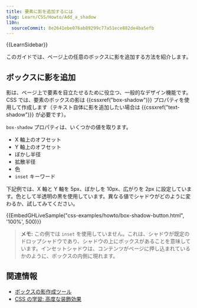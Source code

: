```yaml
---
title: 要素に影を追加するには
slug: Learn/CSS/Howto/Add_a_shadow
l10n:
  sourceCommit: 8e2641ebe076ab89299c77a51ece882de4ba5efb
---
```


{{LearnSidebar}}

このガイドでは、ページ上の任意のボックスに影を追加する方法を紹介します。

## ボックスに影を追加

影は、ページ上で要素を目立たせるために役立つ、一般的なデザイン機能です。CSS では、要素のボックスの影は {{cssxref("box-shadow")}} プロパティを使用して作成します（テキスト自体に影を追加したい場合は {{cssxref("text-shadow")}} が必要です）。

`box-shadow` プロパティは、いくつかの値を取ります。

- X 軸上のオフセット
- Y 軸上のオフセット
- ぼかし半径
- 拡散半径
- 色
- `inset` キーワード

下記例では、X 軸と Y 軸を 5px、ぼかしを 10px、広がりを 2px に設定しています。色として半透明の黒を使用しています。異なる値でシャドウがどのように変わるか、試してみてください。

{{EmbedGHLiveSample("css-examples/howto/box-shadow-button.html", '100%', 500)}}

> **メモ:** この例では `inset` を使用していません。これは、シャドウが既定のドロップシャドウであり、シャドウの上にボックスがあることを意味しています。インセットシャドウは、コンテンツがページに押し込まれているかのように、ボックスの内側に現れます。

## 関連情報

- [ボックスの影作成ツール](/ja/docs/Web/CSS/CSS_Backgrounds_and_Borders/Box-shadow_generator)
- [CSS の学習: 高度な装飾効果](/ja/docs/Learn/CSS/Building_blocks/Advanced_styling_effects)
